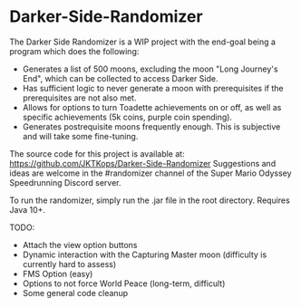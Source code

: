 # Darker-Side-Randomizer
The Darker Side Randomizer is a WIP project with the end-goal being a program which does the following:
- Generates a list of 500 moons, excluding the moon "Long Journey's End", which can be collected to access Darker Side.
- Has sufficient logic to never generate a moon with prerequisites if the prerequisites are not also met.
- Allows for options to turn Toadette achievements on or off, as well as specific achievements (5k coins, purple coin spending).
- Generates postrequisite moons frequently enough. This is subjective and will take some fine-tuning.

The source code for this project is available at: https://github.com/JKTKops/Darker-Side-Randomizer
Suggestions and ideas are welcome in the #randomizer channel of the Super Mario Odyssey Speedrunning Discord server.

To run the randomizer, simply run the .jar file in the root directory. Requires Java 10+.
 
TODO:
- Attach the view option buttons
- Dynamic interaction with the Capturing Master moon (difficulty is currently hard to assess)
- FMS Option (easy)
- Options to not force World Peace (long-term, difficult)
- Some general code cleanup
